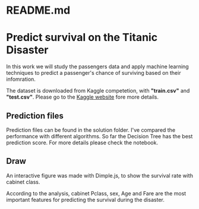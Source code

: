 README.md
====================

# Predict survival on the Titanic Disaster

In this work we will study the passengers data and apply machine learning techniques to predict a passenger's chance of surviving based on their infomration.

The dataset is downloaded from Kaggle competetion, with **"train.csv"** and **"test.csv"**. Please go to the [Kaggle website](https://www.kaggle.com/c/titanic) fore more details.

## Prediction files
Prediction files can be found in the solution folder. I've compared the performance with different algorithms. So far the Decision Tree has the best prediction score. For more details please check the notebook.

## Draw ##
An interactive figure was made with Dimple.js, to show the survival rate with cabinet class.

According to the analysis, cabinet Pclass, sex, Age and Fare are the most important features for predicting the survival during the disaster.
